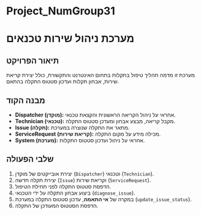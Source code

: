 # Project_NumGroup31
# מערכת ניהול שירות טכנאים

## תיאור הפרויקט
מערכת זו מדמה תהליך טיפול בתקלות בתחום האינטרנט והתקשורת, כולל יצירת קריאת שירות, אבחון תקלות ועדכון סטטוס התקלה בהתאם.

## מבנה הקוד
- **Dispatcher (מוקדן):** אחראי על ניהול הקריאה הראשונית והקצאת טכנאי.
- **Technician (טכנאי):** מקבל קריאה, מבצע אבחון ומעדכן סטטוס התקלה.
- **Issue (תקלה):** מתאר את התקלה שנוצרה במערכת.
- **ServiceRequest (קריאת שירות):** מכילה מידע על מקום התקלה.
- **System (מערכת):** אחראי על ניהול ועדכון סטטוס התקלות.

## שלבי הפעולה
1. יצירת אובייקטים של מוקדן (`Dispatcher`) וטכנאי (`Technician`).
2. יצירת תקלה חדשה (`Issue`) וקריאת שירות (`ServiceRequest`).
3. הדפסת סטטוס התקלה לפני תחילת הטיפול.
4. ביצוע אבחון התקלה על ידי הטכנאי (`diagnose_issue`).
5. במקרה של **אי התאמה**, עדכון סטטוס התקלה במערכת (`update_issue_status`).
6. הדפסת הסטטוס המעודכן של התקלה.

